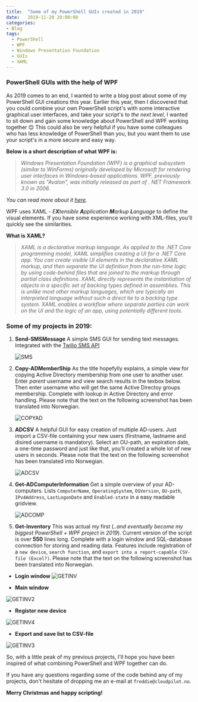 ```yaml
---
title:  "Some of my PowerShell GUIs created in 2019"
date:   2019-11-20 20:00:00
categories: 
- Blog
tags:
  - PowerShell
  - WPF
  - Windows Presentation Foundation
  - GUIs
  - XAML
---
```


### PowerShell GUIs with the help of WPF

As 2019 comes to an end, I wanted to write a blog post about some of my PowerShell GUI creations this year. Earlier this year, then I discovered that you could combine your own PowerShell script's with some interactive graphical user interfaces, and take your script's to *the next level*, I wanted to sit down and gain some knowledge about PowerShell and WPF working together :blush:
This could also be very helpful if you have some colleagues who has less knowledge of PowerShell than you, but you want them to use your script's in a more secure and easy way.
 

**Below is a short description of what WPF is:** 

>*Windows Presentation Foundation (WPF) is a graphical subsystem (similar to WinForms) originally developed by Microsoft for rendering user interfaces in Windows-based applications. WPF, previously known as "Avalon", was initially released as part of . NET Framework 3.0 in 2006.*

*You can read more about it [here](https://en.wikipedia.org/wiki/Windows_Presentation_Foundation).*

WPF uses XAML - *E**X**tensible **A**pplication **M**arkup **L**anguage* to define the visual elements. If you have some experience working with XML-files, you'll quickly see the similarities.

**What is XAML?**
>*XAML is a declarative markup language. As applied to the .NET Core programming model, XAML simplifies creating a UI for a .NET Core app. You can create visible UI elements in the declarative XAML markup, and then separate the UI definition from the run-time logic by using code-behind files that are joined to the markup through partial class definitions. XAML directly represents the instantiation of objects in a specific set of backing types defined in assemblies. This is unlike most other markup languages, which are typically an interpreted language without such a direct tie to a backing type system. XAML enables a workflow where separate parties can work on the UI and the logic of an app, using potentially different tools.*


### Some of my projects in 2019:


1. **Send-SMSMessage**
A simple SMS GUI for sending text messages. Integrated with the [Twilio SMS API](https://www.twilio.com/sms)

   ![SMS](/assets/images/WPF/SMS.PNG)

2. **Copy-ADMemberShip**
As the title hopefylly explains, a simple view for copying Active Directory membership from one user to another user.
Enter *parent* username and view search results in the texbox below. Then enter username who will get the same Active Directoy groups membership. Complete with lookup in Active Directory and error handling. Please note that the text on the following screenshot has been translated into Norwegian.

   ![COPYAD](/assets/images/WPF/COPYAD.PNG)

3. **ADCSV**
   A helpful GUI for easy creation of multiple AD-users. Just import a CSV-file containing your new users (firstname, lastname and disired username is mandatory). Select an OU-path, an expiration date, a one-time password and just like    that, you'll created a whole lot of new users in seconds. Please note that the text on the following screenshot has been translated into Norwegian.

   ![ADCSV](/assets/images/WPF/ADCSV.PNG)

4. **Get-ADComputerInformation**
   Get a simple overview of your AD-computers. Lists ````ComputerName````, ````OperatingSystem````, ````OSVersion````, ````OU-path````, ````IPv4Address````, ````LastLogonDate```` and ````Enabled-state```` in a easy readable gridview.

   ![ADCOMP](/assets/images/WPF/ADCOMP.png)

5. **Get-Inventory** 
   This was actual my first (*..and eventually become my biggest PowerShell + WPF project in 2019*). Current version of the script is over **550** lines long.
   Complete with a login window and SQL-database connection for storing and reading data. Features include registration of a ````new device````, ````search function````, and ````export into a report-capable CSV-file (Excel?)````. Please note that the text on the following screenshot has been translated into Norwegian.

* **Login window**
   ![GETINV](/assets/images/WPF/GETINV.PNG)

* **Main window**

![GETINV2](/assets/images/WPF/GETINV2.png)

 * **Register new device**

![GETINV4](/assets/images/WPF/GETINV4.png)

* **Export and save list to CSV-file**

![GETINV3](/assets/images/WPF/GETINV3.png)

So, with a little peak of my previous projects, I'll hope you have been inspired of what combining PowerShell and WPF together can do.  

If you have any questions regarding some of the code behind any of my projects, don't hesitate of dropping me an e-mail at ````freddie@cloudpilot.no````.

**Merry Christmas and happy scripting!**






   















